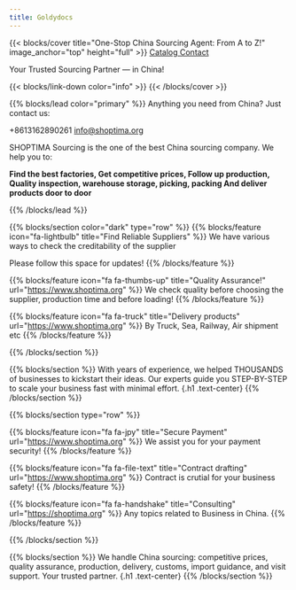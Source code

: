 ```yaml
---
title: Goldydocs
---
```


{{< blocks/cover title="One-Stop China Sourcing Agent: From A to Z!" image_anchor="top" height="full" >}}
<a class="btn btn-lg btn-primary me-3 mb-4" href="/docs/">
  Catalog <i class="fas fa-arrow-alt-circle-right ms-2"></i>
</a>
<a class="btn btn-lg btn-secondary me-3 mb-4" href="https://t.me/shoptima">
  Contact<i class="fab fa-telegram ms-2 "></i>
</a>
<p class="lead mt-5">Your Trusted Sourcing Partner &mdash; in China!</p>
{{< blocks/link-down color="info" >}}
{{< /blocks/cover >}}


{{% blocks/lead color="primary" %}}
Anything you need from China? Just contact us: 

<i class="fas fa-phone ms-2"></i> +8613162890261
<i class="fas fa-envelope"></i> info@shoptima.org

SHOPTIMA Sourcing is the one of the best China sourcing company. We help you to:

**Find the best factories, Get competitive prices, Follow up production, Quality inspection, warehouse storage, picking, packing And deliver products door to door**

{{% /blocks/lead %}}


{{% blocks/section color="dark" type="row" %}}
{{% blocks/feature icon="fa-lightbulb" title="Find Reliable Suppliers" %}}
We have various ways to check the creditability of the supplier

Please follow this space for updates!
{{% /blocks/feature %}}


{{% blocks/feature icon="fa fa-thumbs-up" title="Quality Assurance!" url="https://www.shoptima.org" %}}
We check quality before choosing the supplier, production time and before loading!
{{% /blocks/feature %}}


{{% blocks/feature icon="fa fa-truck" title="Delivery products" url="https://www.shoptima.org" %}}
By Truck, Sea, Railway, Air shipment etc 
{{% /blocks/feature %}}


{{% /blocks/section %}}


{{% blocks/section %}}
With years of experience, we helped THOUSANDS of businesses to kickstart their ideas.
Our experts guide you STEP-BY-STEP to scale your business fast with minimal effort.
{.h1 .text-center}
{{% /blocks/section %}}


{{% blocks/section type="row" %}}

{{% blocks/feature icon="fa fa-jpy" title="Secure Payment"
    url="https://www.shoptima.org" %}}
We assist you for your payment security!
{{% /blocks/feature %}}

{{% blocks/feature icon="fa fa-file-text" title="Contract drafting"
    url="https://www.shoptima.org" %}}
Contract is crutial for your business safety!
{{% /blocks/feature %}}

{{% blocks/feature icon="fa fa-handshake" title="Consulting"
    url="https://shoptima.org" %}}
Any topics related to Business in China.
{{% /blocks/feature %}}

{{% /blocks/section %}}


{{% blocks/section %}}
We handle China sourcing: competitive prices, quality assurance, production, delivery, customs, import guidance, and visit support. Your trusted partner.
{.h1 .text-center}
{{% /blocks/section %}}